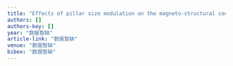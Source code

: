 ```yaml
---
title: "Effects of pillar size modulation on the magneto-structural coupling in self-assembled BiFeO 3–CoFe 2 O 4 heteroepitaxy"
authors: []
authors-key: []
year: "数据暂缺"
article-link: "数据暂缺"
venue: "数据暂缺"
bibex: "数据暂缺"
---
```

